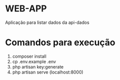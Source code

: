 # WEB-APP
Aplicação para listar dados da api-dados

# Comandos para execução
1. composer install
2. cp .env.example .env
3. php artisan key:generate
5. php artisan serve (localhost:8000)
